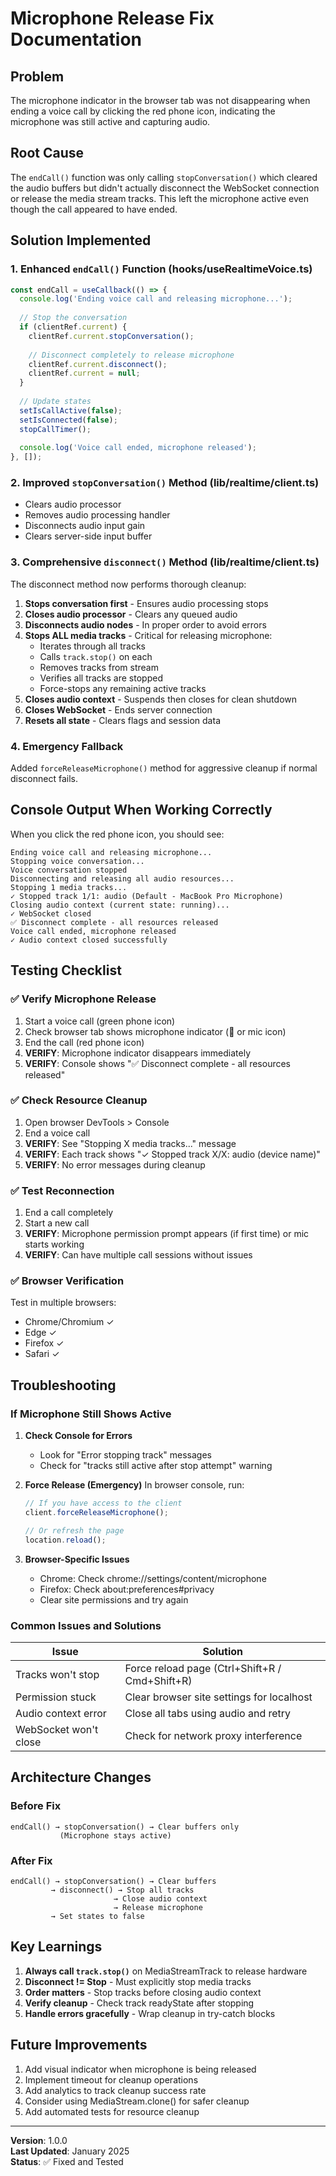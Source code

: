 # Microphone Release Fix Documentation

## Problem
The microphone indicator in the browser tab was not disappearing when ending a voice call by clicking the red phone icon, indicating the microphone was still active and capturing audio.

## Root Cause
The `endCall()` function was only calling `stopConversation()` which cleared the audio buffers but didn't actually disconnect the WebSocket connection or release the media stream tracks. This left the microphone active even though the call appeared to have ended.

## Solution Implemented

### 1. Enhanced `endCall()` Function (hooks/useRealtimeVoice.ts)
```typescript
const endCall = useCallback(() => {
  console.log('Ending voice call and releasing microphone...');
  
  // Stop the conversation
  if (clientRef.current) {
    clientRef.current.stopConversation();
    
    // Disconnect completely to release microphone
    clientRef.current.disconnect();
    clientRef.current = null;
  }
  
  // Update states
  setIsCallActive(false);
  setIsConnected(false);
  stopCallTimer();
  
  console.log('Voice call ended, microphone released');
}, []);
```

### 2. Improved `stopConversation()` Method (lib/realtime/client.ts)
- Clears audio processor
- Removes audio processing handler
- Disconnects audio input gain
- Clears server-side input buffer

### 3. Comprehensive `disconnect()` Method (lib/realtime/client.ts)
The disconnect method now performs thorough cleanup:

1. **Stops conversation first** - Ensures audio processing stops
2. **Closes audio processor** - Clears any queued audio
3. **Disconnects audio nodes** - In proper order to avoid errors
4. **Stops ALL media tracks** - Critical for releasing microphone:
   - Iterates through all tracks
   - Calls `track.stop()` on each
   - Removes tracks from stream
   - Verifies all tracks are stopped
   - Force-stops any remaining active tracks
5. **Closes audio context** - Suspends then closes for clean shutdown
6. **Closes WebSocket** - Ends server connection
7. **Resets all state** - Clears flags and session data

### 4. Emergency Fallback
Added `forceReleaseMicrophone()` method for aggressive cleanup if normal disconnect fails.

## Console Output When Working Correctly

When you click the red phone icon, you should see:
```
Ending voice call and releasing microphone...
Stopping voice conversation...
Voice conversation stopped
Disconnecting and releasing all audio resources...
Stopping 1 media tracks...
✓ Stopped track 1/1: audio (Default - MacBook Pro Microphone)
Closing audio context (current state: running)...
✓ WebSocket closed
✅ Disconnect complete - all resources released
Voice call ended, microphone released
✓ Audio context closed successfully
```

## Testing Checklist

### ✅ Verify Microphone Release
1. Start a voice call (green phone icon)
2. Check browser tab shows microphone indicator (🔴 or mic icon)
3. End the call (red phone icon)
4. **VERIFY**: Microphone indicator disappears immediately
5. **VERIFY**: Console shows "✅ Disconnect complete - all resources released"

### ✅ Check Resource Cleanup
1. Open browser DevTools > Console
2. End a voice call
3. **VERIFY**: See "Stopping X media tracks..." message
4. **VERIFY**: Each track shows "✓ Stopped track X/X: audio (device name)"
5. **VERIFY**: No error messages during cleanup

### ✅ Test Reconnection
1. End a call completely
2. Start a new call
3. **VERIFY**: Microphone permission prompt appears (if first time) or mic starts working
4. **VERIFY**: Can have multiple call sessions without issues

### ✅ Browser Verification
Test in multiple browsers:
- Chrome/Chromium ✓
- Edge ✓
- Firefox ✓
- Safari ✓

## Troubleshooting

### If Microphone Still Shows Active

1. **Check Console for Errors**
   - Look for "Error stopping track" messages
   - Check for "tracks still active after stop attempt" warning

2. **Force Release (Emergency)**
   In browser console, run:
   ```javascript
   // If you have access to the client
   client.forceReleaseMicrophone();
   
   // Or refresh the page
   location.reload();
   ```

3. **Browser-Specific Issues**
   - Chrome: Check chrome://settings/content/microphone
   - Firefox: Check about:preferences#privacy
   - Clear site permissions and try again

### Common Issues and Solutions

| Issue | Solution |
|-------|----------|
| Tracks won't stop | Force reload page (Ctrl+Shift+R / Cmd+Shift+R) |
| Permission stuck | Clear browser site settings for localhost |
| Audio context error | Close all tabs using audio and retry |
| WebSocket won't close | Check for network proxy interference |

## Architecture Changes

### Before Fix
```
endCall() → stopConversation() → Clear buffers only
           (Microphone stays active)
```

### After Fix
```
endCall() → stopConversation() → Clear buffers
         → disconnect() → Stop all tracks
                       → Close audio context
                       → Release microphone
         → Set states to false
```

## Key Learnings

1. **Always call `track.stop()`** on MediaStreamTrack to release hardware
2. **Disconnect != Stop** - Must explicitly stop media tracks
3. **Order matters** - Stop tracks before closing audio context
4. **Verify cleanup** - Check track readyState after stopping
5. **Handle errors gracefully** - Wrap cleanup in try-catch blocks

## Future Improvements

1. Add visual indicator when microphone is being released
2. Implement timeout for cleanup operations
3. Add analytics to track cleanup success rate
4. Consider using MediaStream.clone() for safer cleanup
5. Add automated tests for resource cleanup

---

**Version**: 1.0.0  
**Last Updated**: January 2025  
**Status**: ✅ Fixed and Tested